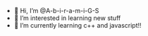 - 👋 Hi, I’m @A-b-i-r-a-m-i-G-S
- 👀 I’m interested in learning new stuff
- 🌱 I’m currently learning c++ and javascript!!

<!---
A-b-i-r-a-m-i-G-S/A-b-i-r-a-m-i-G-S is a ✨ special ✨ repository because its `README.md` (this file) appears on your GitHub profile.
You can click the Preview link to take a look at your changes.
--->
